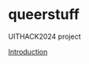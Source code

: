 # queerstuff
UITHACK2024 project

[Introduction](https://roopa-pai.github.io/queerstuff/pages/index.md)


